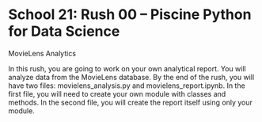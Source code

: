 # School 21: Rush 00 – Piscine Python for Data Science

MovieLens Analytics

In this rush, you are going to work on your own analytical report. You will analyze data from the MovieLens database. By the end of the rush, you will have two files:
movielens_analysis.py and movielens_report.ipynb. In the first file, you will need to create your own module with classes and methods. In the second file, you will create the report itself using only your module.

